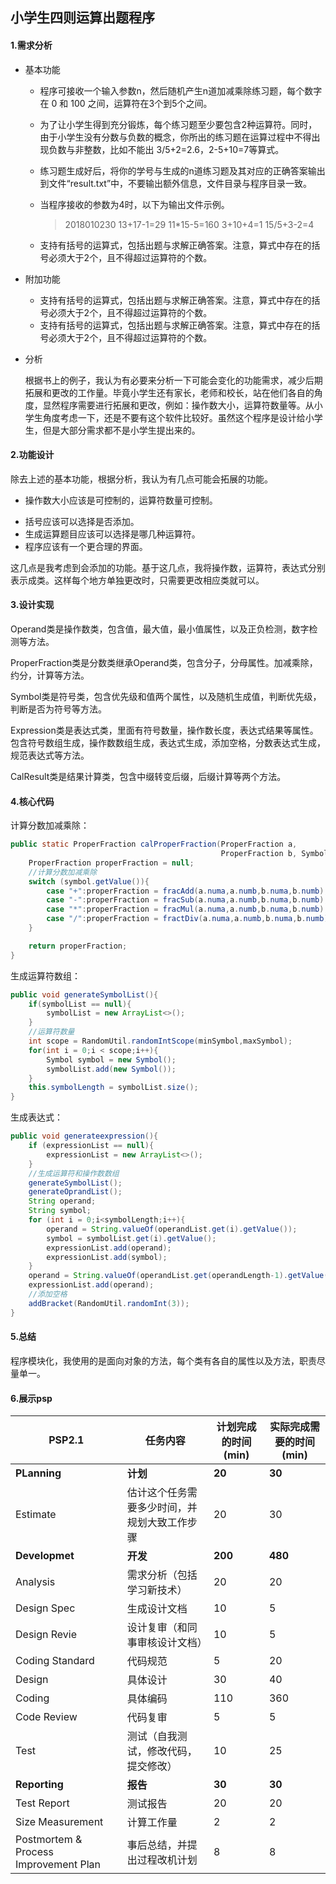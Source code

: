 ## 小学生四则运算出题程序

#### 1.需求分析

- 基本功能

  * 程序可接收一个输入参数n，然后随机产生n道加减乘除练习题，每个数字在 0 和 100 之间，运算符在3个到5个之间。

  * 为了让小学生得到充分锻炼，每个练习题至少要包含2种运算符。同时，由于小学生没有分数与负数的概念，你所出的练习题在运算过程中不得出现负数与非整数，比如不能出 3/5+2=2.6，2-5+10=7等算式。

  * 练习题生成好后，将你的学号与生成的n道练习题及其对应的正确答案输出到文件“result.txt”中，不要输出额外信息，文件目录与程序目录一致。

  * 当程序接收的参数为4时，以下为输出文件示例。

    > 2018010230
    > 13+17-1=29
    > 11*15-5=160
    > 3+10+4=1
    > 15/5+3-2=4

  * 支持有括号的运算式，包括出题与求解正确答案。注意，算式中存在的括号必须大于2个，且不得超过运算符的个数。

- 附加功能

  * 支持有括号的运算式，包括出题与求解正确答案。注意，算式中存在的括号必须大于2个，且不得超过运算符的个数。
  * 支持有括号的运算式，包括出题与求解正确答案。注意，算式中存在的括号必须大于2个，且不得超过运算符的个数。

- 分析

  根据书上的例子，我认为有必要来分析一下可能会变化的功能需求，减少后期拓展和更改的工作量。毕竟小学生还有家长，老师和校长，站在他们各自的角度，显然程序需要进行拓展和更改，例如：操作数大小，运算符数量等。从小学生角度考虑一下，还是不要有这个软件比较好。虽然这个程序是设计给小学生，但是大部分需求都不是小学生提出来的。

#### 2.功能设计

除去上述的基本功能，根据分析，我认为有几点可能会拓展的功能。

* 操作数大小应该是可控制的，运算符数量可控制。

- 括号应该可以选择是否添加。
- 生成运算题目应该可以选择是哪几种运算符。
- 程序应该有一个更合理的界面。

这几点是我考虑到会添加的功能。基于这几点，我将操作数，运算符，表达式分别表示成类。这样每个地方单独更改时，只需要更改相应类就可以。

#### 3.设计实现

Operand类是操作数类，包含值，最大值，最小值属性，以及正负检测，数字检测等方法。

ProperFraction类是分数类继承Operand类，包含分子，分母属性。加减乘除，约分，计算等方法。

Symbol类是符号类，包含优先级和值两个属性，以及随机生成值，判断优先级，判断是否为符号等方法。

Expression类是表达式类，里面有符号数量，操作数长度，表达式结果等属性。包含符号数组生成，操作数数组生成，表达式生成，添加空格，分数表达式生成，规范表达式等方法。

CalResult类是结果计算类，包含中缀转变后缀，后缀计算等两个方法。

#### 4.核心代码

计算分数加减乘除：

```java
public static ProperFraction calProperFraction(ProperFraction a,
                                               ProperFraction b, Symbol symbol){
    ProperFraction properFraction = null;
    //计算分数加减乘除
    switch (symbol.getValue()){
        case "+":properFraction = fracAdd(a.numa,a.numb,b.numa,b.numb);break;
        case "-":properFraction = fracSub(a.numa,a.numb,b.numa,b.numb);break;
        case "*":properFraction = fracMul(a.numa,a.numb,b.numa,b.numb);break;
        case "/":properFraction = fractDiv(a.numa,a.numb,b.numa,b.numb);break;
    }

    return properFraction;
}
```

生成运算符数组：

```java
public void generateSymbolList(){
    if(symbolList == null){
        symbolList = new ArrayList<>();
    }
    //运算符数量
    int scope = RandomUtil.randomIntScope(minSymbol,maxSymbol);
    for(int i = 0;i < scope;i++){
        Symbol symbol = new Symbol();
        symbolList.add(new Symbol());
    }
    this.symbolLength = symbolList.size(); 
}
```

生成表达式：

```java
public void generateexpression(){
    if (expressionList == null){
        expressionList = new ArrayList<>();
    }
    //生成运算符和操作数数组
    generateSymbolList();
    generateOprandList();
    String operand;
    String symbol;
    for (int i = 0;i<symbolLength;i++){
        operand = String.valueOf(operandList.get(i).getValue());
        symbol = symbolList.get(i).getValue();
        expressionList.add(operand);
        expressionList.add(symbol);
    }
    operand = String.valueOf(operandList.get(operandLength-1).getValue());
    expressionList.add(operand);
    //添加空格
    addBracket(RandomUtil.randomInt(3));
}
```

#### 5.总结

程序模块化，我使用的是面向对象的方法，每个类有各自的属性以及方法，职责尽量单一。

#### 6.展示psp

| PSP2.1                                | 任务内容                                     | 计划完成的时间(min) | 实际完成需要的时间(min) |
| ------------------------------------- | -------------------------------------------- | ------------------- | ----------------------- |
| **PLanning**                          | **计划**                                     | **20**              | **30**                  |
| Estimate                              | 估计这个任务需要多少时间，并规划大致工作步骤 | 20                  | 30                      |
| **Developmet**                        | **开发**                                     | **200**             | **480**                 |
| Analysis                              | 需求分析（包括学习新技术）                   | 20                  | 20                      |
| Design Spec                           | 生成设计文档                                 | 10                  | 5                       |
| Design Revie                          | 设计复审（和同事审核设计文档）               | 10                  | 5                       |
| Coding Standard                       | 代码规范                                     | 5                   | 20                      |
| Design                                | 具体设计                                     | 30                  | 40                      |
| Coding                                | 具体编码                                     | 110                 | 360                     |
| Code Review                           | 代码复审                                     | 5                   | 5                       |
| Test                                  | 测试（自我测试，修改代码，提交修改）         | 10                  | 25                      |
| **Reporting**                         | **报告**                                     | **30**              | **30**                  |
| Test Report                           | 测试报告                                     | 20                  | 20                      |
| Size Measurement                      | 计算工作量                                   | 2                   | 2                       |
| Postmortem & Process Improvement Plan | 事后总结，并提出过程改机计划                 | 8                   | 8                       |
